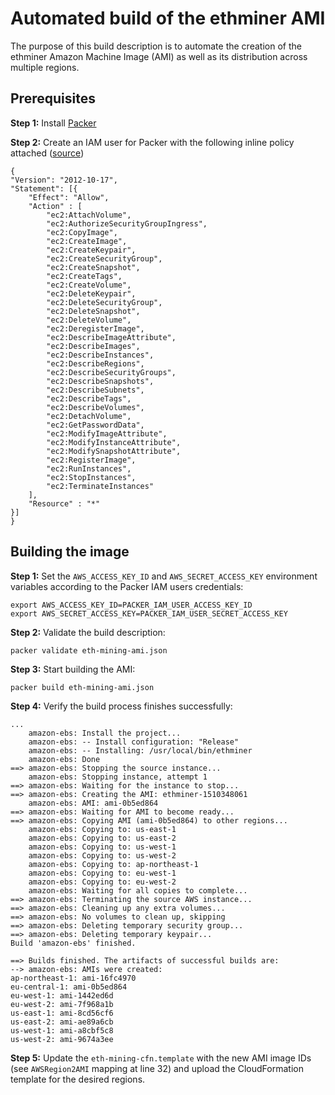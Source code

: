 # Automated build of the ethminer AMI

The purpose of this build description is to automate the creation of the ethminer Amazon Machine Image (AMI)
as well as its distribution across multiple regions.

## Prerequisites

**Step 1:** Install [Packer](https://www.packer.io/downloads.html)

**Step 2:** Create an IAM user for Packer with the following inline policy attached ([source](https://www.packer.io/docs/builders/amazon.html#specifying-amazon-credentials))

    {
    "Version": "2012-10-17",
    "Statement": [{
        "Effect": "Allow",
        "Action" : [
            "ec2:AttachVolume",
            "ec2:AuthorizeSecurityGroupIngress",
            "ec2:CopyImage",
            "ec2:CreateImage",
            "ec2:CreateKeypair",
            "ec2:CreateSecurityGroup",
            "ec2:CreateSnapshot",
            "ec2:CreateTags",
            "ec2:CreateVolume",
            "ec2:DeleteKeypair",
            "ec2:DeleteSecurityGroup",
            "ec2:DeleteSnapshot",
            "ec2:DeleteVolume",
            "ec2:DeregisterImage",
            "ec2:DescribeImageAttribute",
            "ec2:DescribeImages",
            "ec2:DescribeInstances",
            "ec2:DescribeRegions",
            "ec2:DescribeSecurityGroups",
            "ec2:DescribeSnapshots",
            "ec2:DescribeSubnets",
            "ec2:DescribeTags",
            "ec2:DescribeVolumes",
            "ec2:DetachVolume",
            "ec2:GetPasswordData",
            "ec2:ModifyImageAttribute",
            "ec2:ModifyInstanceAttribute",
            "ec2:ModifySnapshotAttribute",
            "ec2:RegisterImage",
            "ec2:RunInstances",
            "ec2:StopInstances",
            "ec2:TerminateInstances"
        ],
        "Resource" : "*"
    }]
    }

## Building the image

**Step 1:** Set the `AWS_ACCESS_KEY_ID` and `AWS_SECRET_ACCESS_KEY` environment variables according to the Packer IAM users credentials:

    export AWS_ACCESS_KEY_ID=PACKER_IAM_USER_ACCESS_KEY_ID
    export AWS_SECRET_ACCESS_KEY=PACKER_IAM_USER_SECRET_ACCESS_KEY

**Step 2:** Validate the build description:

    packer validate eth-mining-ami.json

**Step 3:** Start building the AMI:

    packer build eth-mining-ami.json

**Step 4:** Verify the build process finishes successfully:

    ...
        amazon-ebs: Install the project...
        amazon-ebs: -- Install configuration: "Release"
        amazon-ebs: -- Installing: /usr/local/bin/ethminer
        amazon-ebs: Done
    ==> amazon-ebs: Stopping the source instance...
        amazon-ebs: Stopping instance, attempt 1
    ==> amazon-ebs: Waiting for the instance to stop...
    ==> amazon-ebs: Creating the AMI: ethminer-1510348061
        amazon-ebs: AMI: ami-0b5ed864
    ==> amazon-ebs: Waiting for AMI to become ready...
    ==> amazon-ebs: Copying AMI (ami-0b5ed864) to other regions...
        amazon-ebs: Copying to: us-east-1
        amazon-ebs: Copying to: us-east-2
        amazon-ebs: Copying to: us-west-1
        amazon-ebs: Copying to: us-west-2
        amazon-ebs: Copying to: ap-northeast-1
        amazon-ebs: Copying to: eu-west-1
        amazon-ebs: Copying to: eu-west-2
        amazon-ebs: Waiting for all copies to complete...
    ==> amazon-ebs: Terminating the source AWS instance...
    ==> amazon-ebs: Cleaning up any extra volumes...
    ==> amazon-ebs: No volumes to clean up, skipping
    ==> amazon-ebs: Deleting temporary security group...
    ==> amazon-ebs: Deleting temporary keypair...
    Build 'amazon-ebs' finished.

    ==> Builds finished. The artifacts of successful builds are:
    --> amazon-ebs: AMIs were created:
    ap-northeast-1: ami-16fc4970
    eu-central-1: ami-0b5ed864
    eu-west-1: ami-1442ed6d
    eu-west-2: ami-7f968a1b
    us-east-1: ami-8cd56cf6
    us-east-2: ami-ae89a6cb
    us-west-1: ami-a8cbf5c8
    us-west-2: ami-9674a3ee

**Step 5:** Update the `eth-mining-cfn.template` with the new AMI image IDs (see `AWSRegion2AMI` mapping at line 32) and
upload the CloudFormation template for the desired regions.